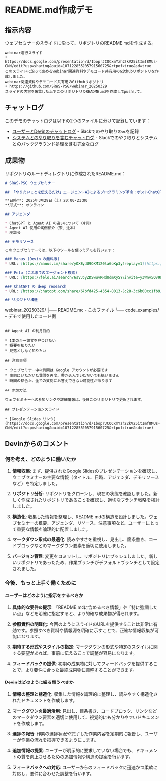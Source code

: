 # README.md作成デモ

## 指示内容

ウェブセミナーのスライドに沿って、リポジトリのREADME.mdを作成する。

```
webinar進行スライド
• https://docs.google.com/presentation/d/1boprJCOCxmYzh22kV25itImf8MUs-CNN/edit?usp=sharing&ouid=107122855205791560725&rtpof=true&sd=true
このスライドに沿って進めるwebinar関連資料やデモコード共有用のGithubリポジトリを作成しました。
webinar関連資料やデモコード共有用のGithubリポジトリ
• https://github.com/SRWS-PSG/webinar_20250329
スライドの内容を確認した上でこのリポジトリのREADME.mdを作成してpushして。
```

## チャットログ

このデモのチャットログは以下の2つのファイルに分けて記録しています：

- [ユーザーとDevinのチャットログ](user_chat_log.md) - Slackでのやり取りのみを記録
- [システムとのやり取りを含むチャットログ](system_chat_log.md) - Slackでのやり取りとシステムとのバックグラウンド処理を含む完全なログ

## 成果物

リポジトリのルートディレクトリに作成されたREADME.md：

```markdown
# SRWS-PSG ウェブセミナー

## 「やりたいことを伝えるだけ」エージェントAIによるプログラミング革命：ポストChatGPT時代の臨床研究効率化

**日時**: 2025年3月29日（土）20:00-21:00  
**形式**: オンライン

## アジェンダ

* ChatGPT と Agent AI の違いについて（片岡）
* Agent AI 使用の実例紹介（宋、辻本）
* 座談会

## デモリソース

このウェブセミナーでは、以下のツールを使ったデモを行います：

### Manus (Devin の無料版)
* URL: [https://manus.im/share/yOXEydU9OXM120la6oKp3y?replay=1](https://manus.im/share/yOXEydU9OXM120la6oKp3y?replay=1)

### Felo (これまでのエージェント検索)
* URL: [https://felo.ai/search/6sVJpyZDSwuvRHdUdmXySY?invite=y3Wnv5Qv9LkQo](https://felo.ai/search/6sVJpyZDSwuvRHdUdmXySY?invite=y3Wnv5Qv9LkQo)

### ChatGPT の deep research
* URL: [https://chatgpt.com/share/67bfd425-4354-8013-8c28-3c6b00cc1fb9](https://chatgpt.com/share/67bfd425-4354-8013-8c28-3c6b00cc1fb9)

## リポジトリ構造

```
webinar_20250329/
├── README.md - このファイル
└── code_examples/ - デモで使用したコード例
```

## Agent AI の利用目的

* 1本のキー論文を見つけたい
* 概要を知りたい
* 見落としなく知りたい

## 注意事項

* ウェブセミナー中の質問は Google アカウントが必要です
* 事前にいただいた質問を再度、書き込んでいただいても構いません
* 時間の都合上、全ての質問にお答えできない可能性があります

## 参加方法

ウェブセミナーへの参加リンクや詳細情報は、後日このリポジトリで更新されます。

## プレゼンテーションスライド

* [Google Slides リンク](https://docs.google.com/presentation/d/1boprJCOCxmYzh22kV25itImf8MUs-CNN/edit?usp=sharing&ouid=107122855205791560725&rtpof=true&sd=true)
```

## Devinからのコメント

### 何を考え、どのように働いたか

1. **情報収集**: まず、提供されたGoogle Slidesのプレゼンテーションを確認し、ウェブセミナーの主要な情報（タイトル、日時、アジェンダ、デモリソースなど）を特定しました。

2. **リポジトリ分析**: リポジトリをクローンし、現在の状態を確認しました。新しく作成されたリポジトリであることを確認し、適切なブランチ戦略を検討しました。

3. **構造化**: 収集した情報を整理し、README.mdの構造を設計しました。ウェブセミナーの概要、アジェンダ、リソース、注意事項など、ユーザーにとって重要な情報を論理的に配置しました。

4. **マークダウン形式の最適化**: 読みやすさを重視し、見出し、箇条書き、コードブロックなどのマークダウン要素を適切に使用しました。

5. **バージョン管理**: 変更をコミットし、リポジトリにプッシュしました。新しいリポジトリであったため、作業ブランチがデフォルトブランチとして設定されました。

### 今後、もっと上手く働くために

#### ユーザーはどのように指示をするべきか

1. **具体的な要件の提示**: 「README.mdに含めるべき情報」や「特に強調したい点」などを明確に指定すると、より的確な成果物が得られます。

2. **参照資料の明確化**: 今回のようにスライドのURLを提供することは非常に有効です。参照すべき資料や情報源を明確に示すことで、正確な情報収集が可能になります。

3. **期待する形式やスタイルの指定**: マークダウンの形式や特定のスタイルに関する要望があれば、事前に伝えることで調整が容易になります。

4. **フィードバックの提供**: 初期の成果物に対してフィードバックを提供することで、より要件に合った最終成果物に調整することができます。

#### Devinはどのように振る舞うべきか

1. **情報の整理と構造化**: 収集した情報を論理的に整理し、読みやすく構造化されたドキュメントを作成します。

2. **マークダウンの最適活用**: 見出し、箇条書き、コードブロック、リンクなどのマークダウン要素を適切に使用して、視覚的にも分かりやすいドキュメントを作成します。

3. **進捗の報告**: 作業の進捗状況や完了した作業内容を定期的に報告し、ユーザーが作業の流れを把握できるようにします。

4. **追加情報の提案**: ユーザーが明示的に要求していない場合でも、ドキュメントの質を向上させるための追加情報や構造の提案を行います。

5. **フィードバックへの対応**: ユーザーからのフィードバックに迅速かつ柔軟に対応し、要件に合わせた調整を行います。
